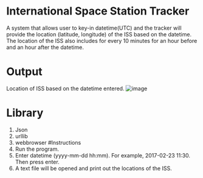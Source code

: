 # International Space Station Tracker
A system that allows user to key-in datetime(UTC) and the tracker will provide the location (latitude, longitude) of the ISS based on the datetime. The location of the ISS also includes for every 10 minutes for an hour before and an hour after the datetime.
# Output
Location of ISS based on the datetime entered.
![image](https://user-images.githubusercontent.com/96214490/146294844-afcc6cad-a5aa-41f2-9b90-a0aaf2eed12d.png)
# Library
1. Json
2. urllib
3. webbrowser
#Instructions
1. Run the program.
2. Enter datetime (yyyy-mm-dd hh:mm). For example, 2017-02-23 11:30. Then press enter.
3. A text file will be opened and print out the locations of the ISS.
